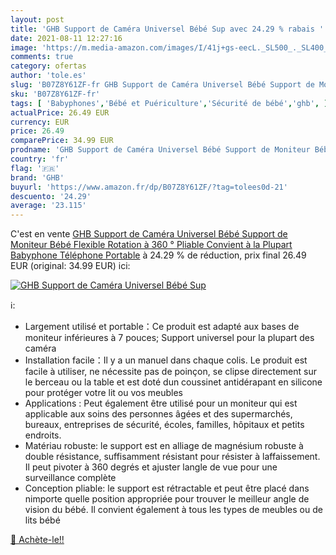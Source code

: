 ```yaml
---
layout: post
title: 'GHB Support de Caméra Universel Bébé Sup avec 24.29 % rabais '
date: 2021-08-11 12:27:16
image: 'https://m.media-amazon.com/images/I/41j+gs-eecL._SL500_._SL400_.jpg'
comments: true
category: ofertas
author: 'tole.es'
slug: 'B07Z8Y61ZF-fr GHB Support de Caméra Universel Bébé Support de Moniteur...'
sku: 'B07Z8Y61ZF-fr'
tags: [ 'Babyphones','Bébé et Puériculture','Sécurité de bébé','ghb', ]
actualPrice: 26.49 EUR
currency: EUR
price: 26.49
comparePrice: 34.99 EUR
prodname: 'GHB Support de Caméra Universel Bébé Support de Moniteur Bébé Flexible Rotation à 360 ° Pliable Convient à la Plupart Babyphone Téléphone Portable'
country: 'fr'
flag: '🇫🇷'
brand: 'GHB'
buyurl: 'https://www.amazon.fr/dp/B07Z8Y61ZF/?tag=tolees0d-21'
descuento: '24.29'
average: '23.115'
---
```


C'est en vente [GHB Support de Caméra Universel Bébé Support de Moniteur Bébé Flexible Rotation à 360 ° Pliable Convient à la Plupart Babyphone Téléphone Portable](https://www.amazon.fr/dp/B07Z8Y61ZF/?tag=tolees0d-21)  à  24.29 % de réduction, prix final  26.49 EUR (original: 34.99 EUR) ici:

[![GHB Support de Caméra Universel Bébé Sup](https://m.media-amazon.com/images/I/41j+gs-eecL._SL500_._SL400_.jpg)](https://www.amazon.fr/dp/B07Z8Y61ZF/?tag=tolees0d-21)

ℹ️:

- Largement utilisé et portable：Ce produit est adapté aux bases de moniteur inférieures à 7 pouces; Support universel pour la plupart des caméra
- Installation facile：Il y a un manuel dans chaque colis. Le produit est facile à utiliser, ne nécessite pas de poinçon, se clipse directement sur le berceau ou la table et est doté dun coussinet antidérapant en silicone pour protéger votre lit ou vos meubles
- Applications : Peut également être utilisé pour un moniteur qui est applicable aux soins des personnes âgées et des supermarchés, bureaux, entreprises de sécurité, écoles, familles, hôpitaux et petits endroits.
- Matériau robuste: le support est en alliage de magnésium robuste à double résistance, suffisamment résistant pour résister à laffaissement. Il peut pivoter à 360 degrés et ajuster langle de vue pour une surveillance complète
- Conception pliable: le support est rétractable et peut être placé dans nimporte quelle position appropriée pour trouver le meilleur angle de vision du bébé. Il convient également à tous les types de meubles ou de lits bébé

[🛒 Achète-le!!](https://www.amazon.fr/dp/B07Z8Y61ZF/?tag=tolees0d-21)
